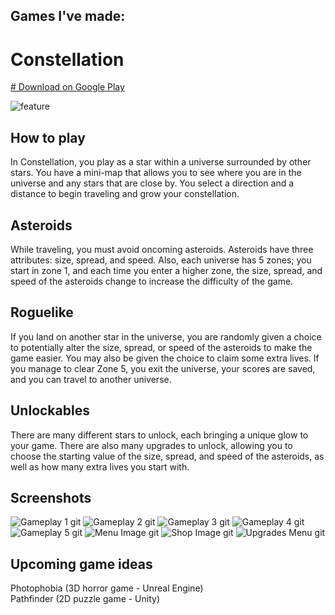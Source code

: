 ## Games I've made:

# Constellation
[# Download on Google Play](https://play.google.com/store/apps/details?id=com.JasonLandis.Constellation)


![feature](https://github.com/JasonLandis/JasonLandis/assets/100310833/24b62e2f-0325-4f9d-8df4-e654c40c758a)

## How to play
In Constellation, you play as a star within a universe surrounded by other stars. You have a mini-map that allows you to see where you are in the universe and any stars that are close by. You select a direction and a distance to begin traveling and grow your constellation.

## Asteroids
While traveling, you must avoid oncoming asteroids. Asteroids have three attributes: size, spread, and speed. Also, each universe has 5 zones; you start in zone 1, and each time you enter a higher zone, the size, spread, and speed of the asteroids change to increase the difficulty of the game.

## Roguelike
If you land on another star in the universe, you are randomly given a choice to potentially alter the size, spread, or speed of the asteroids to make the game easier. You may also be given the choice to claim some extra lives. If you manage to clear Zone 5, you exit the universe, your scores are saved, and you can travel to another universe.

## Unlockables
There are many different stars to unlock, each bringing a unique glow to your game. There are also many upgrades to unlock, allowing you to choose the starting value of the size, spread, and speed of the asteroids, as well as how many extra lives you start with.

## Screenshots
![Gameplay 1 git](https://github.com/JasonLandis/JasonLandis/assets/100310833/682789ac-71f1-4403-9b95-26a7f031d759)
![Gameplay 2 git](https://github.com/JasonLandis/JasonLandis/assets/100310833/ea6ed452-bc5c-4514-ad82-fea00e639b5d)
![Gameplay 3 git](https://github.com/JasonLandis/JasonLandis/assets/100310833/b3f80a27-480b-431c-8287-f882b98671dd)
![Gameplay 4 git](https://github.com/JasonLandis/JasonLandis/assets/100310833/ebb1df38-18b5-41c1-a5b8-9b5296f9284d)
![Gameplay 5 git](https://github.com/JasonLandis/JasonLandis/assets/100310833/fa000228-a3d2-4bd0-8936-22175c1a2903)
![Menu Image git](https://github.com/JasonLandis/JasonLandis/assets/100310833/2d52961c-5257-47bf-8177-ecec77403766)
![Shop Image git](https://github.com/JasonLandis/JasonLandis/assets/100310833/19b2e033-bdb8-4b8c-89ce-e2cc927bce7f)
![Upgrades Menu git](https://github.com/JasonLandis/JasonLandis/assets/100310833/1e4081cf-560c-4643-acbe-770c7341c366)


## Upcoming game ideas

Photophobia (3D horror game - Unreal Engine)
<br>
Pathfinder (2D puzzle game - Unity)
